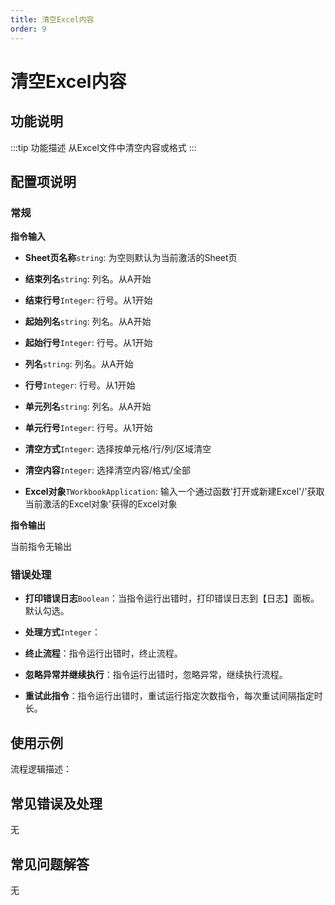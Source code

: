 ```yaml
---
title: 清空Excel内容
order: 9
---
```


# 清空Excel内容

## 功能说明

:::tip 功能描述
从Excel文件中清空内容或格式
:::

## 配置项说明

### 常规

**指令输入**

- **Sheet页名称**`string`: 为空则默认为当前激活的Sheet页

- **结束列名**`string`: 列名。从A开始

- **结束行号**`Integer`: 行号。从1开始

- **起始列名**`string`: 列名。从A开始

- **起始行号**`Integer`: 行号。从1开始

- **列名**`string`: 列名。从A开始

- **行号**`Integer`: 行号。从1开始

- **单元列名**`string`: 列名。从A开始

- **单元行号**`Integer`: 行号。从1开始

- **清空方式**`Integer`: 选择按单元格/行/列/区域清空

- **清空内容**`Integer`: 选择清空内容/格式/全部

- **Excel对象**`TWorkbookApplication`: 输入一个通过函数'打开或新建Excel'/'获取当前激活的Excel对象'获得的Excel对象


**指令输出**

当前指令无输出

### 错误处理

- **打印错误日志**`Boolean`：当指令运行出错时，打印错误日志到【日志】面板。默认勾选。

- **处理方式**`Integer`：

 - **终止流程**：指令运行出错时，终止流程。

 - **忽略异常并继续执行**：指令运行出错时，忽略异常，继续执行流程。

 - **重试此指令**：指令运行出错时，重试运行指定次数指令，每次重试间隔指定时长。

## 使用示例

流程逻辑描述：

## 常见错误及处理

无

## 常见问题解答

无

